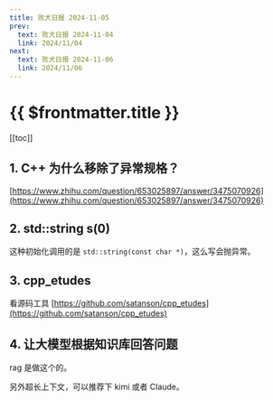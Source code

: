 ```yaml
---
title: 败犬日报 2024-11-05
prev:
  text: 败犬日报 2024-11-04
  link: 2024/11/04
next:
  text: 败犬日报 2024-11-06
  link: 2024/11/06
---
```


# {{ $frontmatter.title }}

[[toc]]

## 1. C++ 为什么移除了异常规格？

[https://www.zhihu.com/question/653025897/answer/3475070926](https://www.zhihu.com/question/653025897/answer/3475070926)

## 2. std::string s(0)

这种初始化调用的是 `std::string(const char *)`，这么写会抛异常。

## 3. cpp_etudes

看源码工具 [https://github.com/satanson/cpp_etudes](https://github.com/satanson/cpp_etudes)

## 4. 让大模型根据知识库回答问题

rag 是做这个的。

另外超长上下文，可以推荐下 kimi 或者 Claude。
